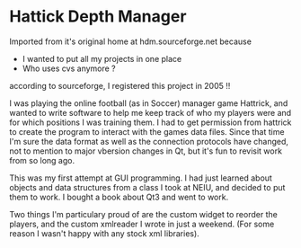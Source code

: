 # Hattick Depth Manager

Imported from it's original home at hdm.sourceforge.net because
* I wanted to put all my projects in one place
* Who uses cvs anymore ?

according to sourceforge, I registered this project in 2005 !!

I was playing the online football (as in Soccer) manager game Hattrick, and wanted to write software to help me keep track of who my players were and for which positions I was training them. I had to get permission from hattrick to create the program to interact with the games data files. Since that time I'm sure the data format as well as the connection protocols have changed, not to mention to major vbersion changes in Qt, but it's fun to revisit work from so long ago.

This was my first attempt at GUI programming. I had just learned about objects and data structures
from a class I took at NEIU, and decided to put them to work. I bought a book about Qt3 and went to work.

Two things I'm particulary proud of are the custom widget to reorder the players, and the custom xmlreader I wrote in just a weekend. (For some reason I wasn't happy with any stock xml libraries).

